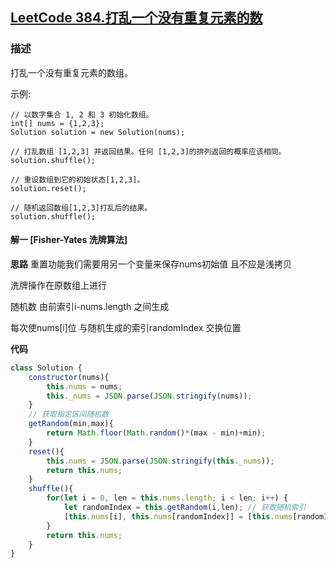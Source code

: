 ## [LeetCode 384.打乱一个没有重复元素的数](https://leetcode-cn.com/problems/shuffle-an-array)
### 描述

打乱一个没有重复元素的数组。

示例:
```
// 以数字集合 1, 2 和 3 初始化数组。
int[] nums = {1,2,3};
Solution solution = new Solution(nums);

// 打乱数组 [1,2,3] 并返回结果。任何 [1,2,3]的排列返回的概率应该相同。
solution.shuffle();

// 重设数组到它的初始状态[1,2,3]。
solution.reset();

// 随机返回数组[1,2,3]打乱后的结果。
solution.shuffle();
```
#### 解一 [Fisher-Yates 洗牌算法]
**思路**
重置功能我们需要用另一个变量来保存nums初始值 且不应是浅拷贝 

洗牌操作在原数组上进行

随机数 由前索引i-nums.length 之间生成

每次使nums[i]位 与随机生成的索引randomIndex 交换位置

**代码**
```Javascript 
class Solution {
    constructor(nums){
        this.nums = nums;
        this._nums = JSON.parse(JSON.stringify(nums));
    }
    // 获取指定区间随机数
    getRandom(min,max){
        return Math.floor(Math.random()*(max - min)+min);
    }
    reset(){
        this.nums = JSON.parse(JSON.stringify(this._nums));
        return this.nums;
    }
    shuffle(){
        for(let i = 0, len = this.nums.length; i < len; i++) {
            let randomIndex = this.getRandom(i,len); // 获取随机索引
            [this.nums[i], this.nums[randomIndex]] = [this.nums[randomIndex], this.nums[i]]; // 交换位置
        }
        return this.nums;
    }
}
```
